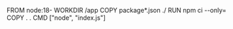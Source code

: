 FROM node:18-
WORKDIR /app
COPY package*.json ./
RUN npm ci --only=
COPY . .
CMD ["node", "index.js"]
